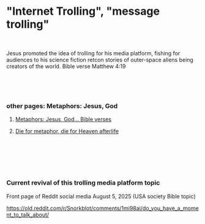 # "Internet Trolling", "message trolling"

&nbsp;

Jesus promoted the idea of trolling for his media platform, fishing for audiences to his science fiction retcon stories of outer-space aliens being creators of the world. Bible verse Matthew 4:19

&nbsp;

&nbsp;

### other pages: Metaphors: Jesus, God

1. [Metaphors: Jesus, God... Bible verses](../July13_2025/Metaphors_Jesus_God_Bible_verse.md)

2. [Die for metaphor, die for Heaven afterlife](../Quotes_Pile/Joseph_Campbell_Metaphors.md)

&nbsp;

&nbsp;

&nbsp;

### Current revival of this trolling media platform topic

Front page of Reddit social media August 5, 2025 (USA society Bible topic)   

https://old.reddit.com/r/Snorkblot/comments/1mi98ai/do_you_have_a_moment_to_talk_about/
